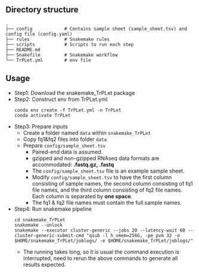 ## Directory structure
```
.
├── config            # Contains sample sheet (sample_sheet.tsv) and config file (config.yaml)
├── rules             # Snakemake rules
├── scripts           # Scripts to run each step 
├── README.md
├── Snakefile         # Snakemake workflow
└── TrPLet.yml        # env file 

```

## Usage
* Step1: Download the snakemake_TrPLet package
* Step2: Construct env from TrPLet.yml
  ```
  conda env create -f TrPLet.yml -n TrPLet
  conda activate TrPLet
  ```
* Step3: Prepare inputs
  * Create a folder named ```data``` within ```snakemake_TrPLet```
  * Copy fq1&fq2 files into folder ```data```
  * Prepare ```config/sample_sheet.tsv```
    * Paired-end data is assumed.
    * gzipped and non-gzipped RNAseq data formats are accommodated: **.fastq.gz, .fastq**
    * The ```config/sample_sheet.tsv``` file is an example sample sheet.
    * Modify ```config/sample_sheet.tsv``` to have the first column consisting of sample names, the second column consisting of fq1 file names, and the third column consisting of fq2 file names. Each column is separated by **one space**. 
    * The fq1 & fq2 file names must contain the full sample names.
* Step4: Run snakemake pipeline
  ```
  cd snakemake_TrPLet
  snakemake --unlock
  snakemake --executor cluster-generic --jobs 20 --latency-wait 60 --cluster-generic-submit-cmd "qsub -l h_vmem=256G, -pe pvm 32 -o $HOME/snakemake_TrPLet/joblogs/ -e $HOME/snakemake_TrPLet/joblogs/"
  ```
  * The running takes long, so it is usual the command execution is interrupted, need to rerun the above commands to generate all results expected. 
  
  
